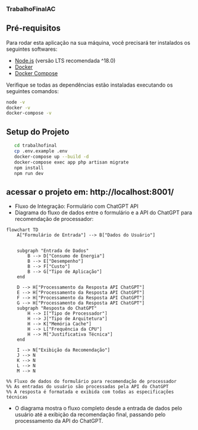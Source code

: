 ### TrabalhoFinalAC

## Pré-requisitos

Para rodar esta aplicação na sua máquina, você precisará ter instalados os seguintes softwares:

- [Node.js](https://nodejs.org) (versão LTS recomendada ^18.0)
- [Docker](https://www.docker.com/)
- [Docker Compose](https://docs.docker.com/compose/install/)

Verifique se todas as dependências estão instaladas executando os seguintes comandos:

```bash
node -v
docker -v
docker-compose -v
```

## Setup do Projeto
```bash
   cd trabalhofinal
   cp .env.example .env
   docker-compose up --build -d
   docker-compose exec app php artisan migrate
   npm install
   npm run dev
```
## acessar o projeto em: http://localhost:8001/   

- Fluxo de Integração: Formulário com ChatGPT API
- Diagrama do fluxo de dados entre o formulário e a API do ChatGPT para recomendação de processador:
```mermaid
flowchart TD
    A["Formulário de Entrada"] --> B["Dados do Usuário"]
    
    
    subgraph "Entrada de Dados"
        B --> D["Consumo de Energia"]
        B --> E["Desempenho"]
        B --> F["Custo"]
        B --> G["Tipo de Aplicação"]
    end
    
    D --> H["Processamento da Resposta API ChatGPT"]
    E --> H["Processamento da Resposta API ChatGPT"]
    F --> H["Processamento da Resposta API ChatGPT"]
    G --> H["Processamento da Resposta API ChatGPT"]    
    subgraph "Resposta do ChatGPT"
        H --> I["Tipo de Processador"]
        H --> J["Tipo de Arquitetura"]
        H --> K["Memória Cache"]
        H --> L["Frequência da CPU"]
        H --> M["Justificativa Técnica"]
    end
    
    I --> N["Exibição da Recomendação"]
    J --> N
    K --> N
    L --> N
    M --> N

%% Fluxo de dados do formulário para recomendação de processador
%% As entradas do usuário são processadas pela API do ChatGPT
%% A resposta é formatada e exibida com todas as especificações técnicas

```
- O diagrama mostra o fluxo completo desde a entrada de dados pelo usuário até a exibição da recomendação final, passando pelo processamento da API do ChatGPT.
